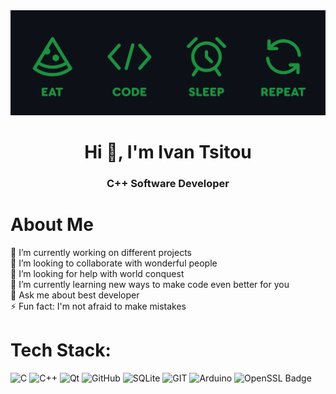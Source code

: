 <img src="https://github.com/Ivanoka/Ivanoka/blob/main/images/header.gif"/>

<h1 align="center">Hi 👋, I'm Ivan Tsitou</h1>
<h3 align="center">C++ Software Developer</h3>

# About Me
🔭 I’m currently working on different projects<br>
👯 I’m looking to collaborate with wonderful people<br>
🤝 I’m looking for help with world conquest<br>
🌱 I’m currently learning new ways to make code even better for you<br>
💬 Ask me about best developer<br>
⚡ Fun fact: I'm not afraid to make mistakes<br>

# Tech Stack:
![C](https://img.shields.io/badge/c-%2300599C.svg?style=for-the-badge&logo=c&logoColor=white) ![C++](https://img.shields.io/badge/c++-%2300599C.svg?style=for-the-badge&logo=c%2B%2B&logoColor=white) ![Qt](https://img.shields.io/badge/Qt-%23217346.svg?style=for-the-badge&logo=Qt&logoColor=white) ![GitHub](https://img.shields.io/badge/GitHub-%23121011.svg?style=for-the-badge&logo=github&logoColor=white) ![SQLite](https://img.shields.io/badge/sqlite-%2307405e.svg?style=for-the-badge&logo=sqlite&logoColor=white) ![GIT](https://img.shields.io/badge/Git-fc6d26?style=for-the-badge&logo=git&logoColor=white) ![Arduino](https://img.shields.io/badge/-Arduino-00979D?style=for-the-badge&logo=Arduino&logoColor=white) ![OpenSSL Badge](https://img.shields.io/badge/OpenSSL-721412?style=for-the-badge&logo=openssl&logoColor=white)
